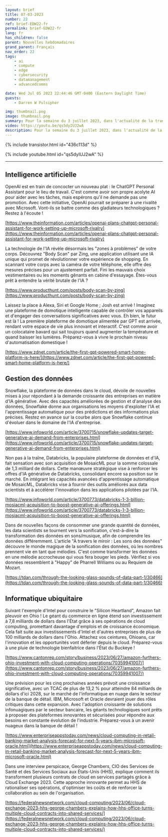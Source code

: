 ```yaml
---
layout: brief
title: 07-03-2023
number: 22
ref: brief-EDW22-fr
permalink: brief-EDW22-fr
lang: fr
has_children: false
parent: Nouvelles hebdomadaires
grand_parent: Français
nav_order: 22
tags:
    - ai
    - compute
    - edge
    - cybersecurity
    - datamanagement
    - advancedcomms

date: Wed Jul 05 2023 22:44:46 GMT-0400 (Eastern Daylight Time)
guests:
    - Darren W Pulsipher

img: thumbnail.png
image: thumbnail.png
summary: Pour la semaine du 3 juillet 2023, dans l'actualité de la transformation numérique. Est-ce que l'IA trouve un remplaçant pour Alexa et Siri ? Pouvons-nous entendre nos données ? Et où est-ce que les fournisseurs de services cloud font pleuvoir l'argent ?
video: https://youtu.be/qs5dyIUJ2wA
description: Pour la semaine du 3 juillet 2023, dans l'actualité de la transformation numérique. Est-ce que l'IA trouve un remplaçant pour Alexa et Siri ? Pouvons-nous entendre nos données ? Et où est-ce que les fournisseurs de services cloud font pleuvoir l'argent ?
---
```



{% include transistor.html id="436c113d" %}



{% include youtube.html id="qs5dyIUJ2wA" %}


---

## Intelligence artificielle

OpenAI est en train de concocter un nouveau plat : le ChatGPT Personal Assistant pour le lieu de travail. C'est comme avoir son propre acolyte AI pour aider avec les tâches, mais espérons qu'il ne demande pas une promotion. Avec cette initiative, OpenAI pourrait se préparer à une rivalité avec Microsoft. Vont-ils se battre comme des gladiateurs technologiques ? Restez à l'écoute !

[https://www.theinformation.com/articles/openai-plans-chatgpt-personal-assistant-for-work-setting-up-microsoft-rivalry](https://www.theinformation.com/articles/openai-plans-chatgpt-personal-assistant-for-work-setting-up-microsoft-rivalry)

La technologie de l'IA révèle désormais les "zones à problèmes" de votre corps. Découvrez "Body Scan" par Zing, une application utilisant une IA unique qui promet de révolutionner votre expérience de shopping. En scannant votre corps avec la caméra de votre téléphone, elle offre des mesures précises pour un ajustement parfait. Fini les mauvais choix vestimentaires ou les moments gênants en cabine d'essayage. Êtes-vous prêt à entendre la vérité brutale de l'IA ?

[https://www.producthunt.com/posts/body-scan-by-zing](https://www.producthunt.com/posts/body-scan-by-zing)

Laissez la place à Alexa, Siri et Google Home ; Josh est arrivé ! Imaginez une plateforme de domotique intelligente capable de contrôler vos appareils et d'engager des conversations significatives avec vous. Eh bien, le futur est là ! La première plateforme de domotique alimentée par GPT est arrivée, rendant votre espace de vie plus innovant et interactif. C'est comme avoir un colocataire bavard qui sait toujours quand augmenter la température et quand baisser les lumières. Préparez-vous à vivre le prochain niveau d'automatisation domestique !

[https://www.zdnet.com/article/the-first-gpt-powered-smart-home-platform-is-here/](https://www.zdnet.com/article/the-first-gpt-powered-smart-home-platform-is-here/)

## Gestion des données

Snowflake, la plateforme de données dans le cloud, dévoile de nouvelles mises à jour répondant à la demande croissante des entreprises en matière d'IA générative. Avec des capacités améliorées de gestion et d'analyse des données, Snowflake donne aux organisations les moyens d'exploiter l'IA et l'apprentissage automatique pour des prédictions et des informations plus précises. Restez en avance sur la courbe alors que Snowflake continue d'évoluer dans le domaine de l'IA d'entreprise.

[https://www.infoworld.com/article/3700715/snowflake-updates-target-generative-ai-demand-from-enterprises.html](https://www.infoworld.com/article/3700715/snowflake-updates-target-generative-ai-demand-from-enterprises.html)

Non pas à la traîne, Databricks, la populaire plateforme de données et d'IA, fait sensation avec son acquisition de MosaicML pour la somme colossale de 1,3 milliard de dollars. Cette manœuvre stratégique vise à renforcer les offres d'IA générative de Databricks, consolidant encore sa position sur le marché. En intégrant les capacités avancées d'apprentissage automatique de MosaicML, Databricks vise à fournir des outils améliorés aux data scientists et à accélérer l'innovation dans les applications pilotées par l'IA.

[https://www.infoworld.com/article/3700773/databricks-1-3-billion-mosiacml-acquisition-to-boost-generative-ai-offerings.html](https://www.infoworld.com/article/3700773/databricks-1-3-billion-mosiacml-acquisition-to-boost-generative-ai-offerings.html)

Dans de nouvelles façons de consommer une grande quantité de données, les data scientists se tournent vers la sonification, c'est-à-dire la transformation des données en sons/musique, afin de comprendre les données différemment. L'article "À travers le miroir : Les sons des données" découvre le monde magique de la sonification des données, où les nombres prennent vie en tant que mélodies. C'est comme transformer les données en une mélodie accrocheuse qui vous fera bouger les pieds. Vérifiez si vos données ressemblent à "Happy" de Pharrell Williams ou au Requiem de Mozart.

[https://tdan.com/through-the-looking-glass-sounds-of-data-part-1/30466](https://tdan.com/through-the-looking-glass-sounds-of-data-part-1/30466)

## Informatique ubiquitaire

Suivant l'exemple d'Intel pour construire le "Silicon Heartland", Amazon fait pleuvoir en Ohio ! Le géant du commerce en ligne étend son investissement à 7,8 milliards de dollars dans l'État grâce à ses opérations de cloud computing, promettant davantage d'emplois et de croissance économique. Cela fait suite aux investissements d'Intel et d'autres entreprises de plus de 100 milliards de dollars dans l'Ohio. Attachez vos ceintures, Ohioans, car l'innovation et les opportunités vont déferler depuis le cloud. Préparez-vous à une pluie de technologie bienfaitrice dans l'État du Buckeye !

[https://www.cantonrep.com/story/business/2023/06/27/amazon-furthers-ohio-investment-with-cloud-computing-operations/70359941007/](https://www.cantonrep.com/story/business/2023/06/27/amazon-furthers-ohio-investment-with-cloud-computing-operations/70359941007/)

Une prévision pour les cinq prochaines années prévoit une croissance significative, avec un TCAC de plus de 13,2 % pour atteindre 84 milliards de dollars d'ici 2028, sur le marché de l'informatique en nuage dans le secteur de la banque de détail. IBM, Microsoft et Oracle devraient jouer des rôles critiques dans cette expansion. Avec l'adoption croissante de solutions infonuagiques par le secteur bancaire, les géants technologiques sont prêts à proposer des plateformes innovantes et sécurisées pour répondre aux besoins en constante évolution de l'industrie. Préparez-vous à un avenir nuageux dans la banque de détail !

[https://www.enterpriseappstoday.com/news/cloud-computing-in-retail-banking-market-analysis-forecast-for-next-5-years-ibm-microsoft-oracle.html](https://www.enterpriseappstoday.com/news/cloud-computing-in-retail-banking-market-analysis-forecast-for-next-5-years-ibm-microsoft-oracle.html)

Dans une interview perspicace, George Chambers, CIO des Services de Santé et des Services Sociaux aux États-Unis (HHS), explique comment ils transforment plusieurs contrats de cloud en services partagés grâce à Cloud Exchange 2023. Cette approche innovante permet au HHS de rationaliser ses opérations, d'optimiser les coûts et de renforcer la collaboration au sein de l'organisation.

[https://federalnewsnetwork.com/cloud-computing/2023/06/cloud-exchange-2023-hhs-george-chambers-explains-how-hhs-office-turns-multiple-cloud-contracts-into-shared-services/](https://federalnewsnetwork.com/cloud-computing/2023/06/cloud-exchange-2023-hhs-george-chambers-explains-how-hhs-office-turns-multiple-cloud-contracts-into-shared-services/)


